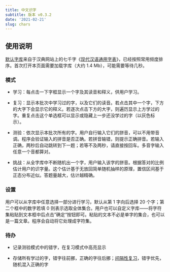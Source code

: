 ```yaml
---
title: 中文识字
subtitle: 版本 v0.3.2
date: '2021-02-21'
slug: chars
---
```


<link  href="https://cdn.jsdelivr.net/gh/yihui/zdict@v0.3.2/css/learn-chars.min.css"  rel="stylesheet"/>
<script src="https://cdn.jsdelivr.net/gh/yihui/zdict@v0.3.2/js/data-chars.min.js" defer></script>
<script src="https://cdn.jsdelivr.net/gh/yihui/zdict@v0.3.2/js/data-freqs.min.js" defer></script>
<script src="https://cdn.jsdelivr.net/gh/yihui/zdict@v0.3.2/js/learn-chars.min.js" defer></script>

## 使用说明

[默认字库](https://github.com/yihui/zdict)来自于汉典网站上的七千字《[现代汉语通用字表](https://www.zdic.net/zd/zb/ty/)》，已经按照常用频度排序。首次打开本页面需要加载字库（大约 1.4 Mb），可能需要等待几秒。

### 模式

- 学习：每点击一下字框显示一个字及其读音和释义，供用户学习。

- 复习：显示本批次中学习过的字，以及它们的读音。若点击其中一个字，下方的大字下会显示它的释义。若逐次点击下方的大字，则遍历显示上方学过的字。重复点击这个单选框可以显示或隐藏上一步还没学过的字（以灰色标示）。

- 测验：依次显示本批次所有的字。用户自行输入它们的拼音，可以不用带音调。程序会验证输入的拼音是否正确。若拼音输错，则提示正确拼音。若输入正确，两秒后自动跳转到下一题；若等不及两秒，请直接按回车。多音字输入任意一个音都算对。

- 挑战：从全字库中不断随机出一个字，用户输入该字的拼音。根据答对的比例估计用户的识字量。这个估计基于无放回简单随机抽样的原理，置信区间基于正态分布近似。答题量越大，估计越精确。

### 设置

用户可以从字库中任意选择一部分进行学习，默认从第 1 字向后选择 20 个字；第二个框中的数字若填 0 则表示选取全体集合。用户也可以自定义字库——将字符集粘贴到文本框中后点击”确定“按钮即可。粘贴的文本不必是单字的集合，也可以是一篇文章。程序会自动将它处理成字符集。

### 待办

- 记录测验模式中的错字，在复习模式中高亮显示

- 存储所有学过的字，错字往前挪，正确的字往后挪；[间隔性复习](https://en.wikipedia.org/wiki/Spaced_repetition)，错字优先，随机混入正确的字
